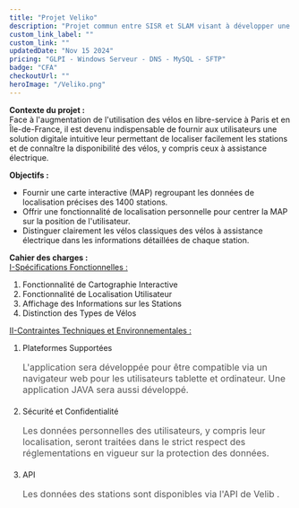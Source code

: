 ```yaml
---
title: "Projet Veliko"
description: "Projet commun entre SISR et SLAM visant à développer une application mobile et web permettant aux utilisateurs d'accéder en temps réel à des informations concernant la disponibilité des vélos et l'emplacement des stations. "
custom_link_label: ""
custom_link: ""
updatedDate: "Nov 15 2024"
pricing: "GLPI - Windows Serveur - DNS - MySQL - SFTP"
badge: "CFA"
checkoutUrl: ""
heroImage: "/Veliko.png"
---
```


<b>Contexte du projet :</b>
</br>
Face à l'augmentation de l'utilisation des vélos en libre-service à Paris et en Île-de-France, il est devenu indispensable de fournir aux utilisateurs une solution digitale intuitive leur permettant de localiser facilement les stations et de connaître la disponibilité des vélos, y compris ceux à assistance électrique.

<b>Objectifs :</b>
</br>
- Fournir une carte interactive (MAP) regroupant les données de localisation précises des 1400 stations.
- Offrir une fonctionnalité de localisation personnelle pour centrer la MAP sur la position de l'utilisateur.
- Distinguer clairement les vélos classiques des vélos à assistance électrique dans les informations détaillées de chaque station.

<b>Cahier des charges :</b>
</br>
<u>I-Spécifications Fonctionnelles :</u>

1. Fonctionnalité de Cartographie Interactive
2. Fonctionnalité de Localisation Utilisateur
3. Affichage des Informations sur les Stations
4. Distinction des Types de Vélos

<u>II-Contraintes Techniques et Environnementales :</u>

1. Plateformes Supportées<p class="carousel-subheader">L'application sera développée pour être compatible via un navigateur web pour les utilisateurs tablette et ordinateur. Une application JAVA sera aussi développé.</p>

2. Sécurité et Confidentialité<p class="carousel-subheader">Les données personnelles des utilisateurs, y compris leur localisation, seront traitées dans le strict respect des réglementations en vigueur sur la protection des données.</p>

3. API<p class="carousel-subheader">Les données des stations sont disponibles via l'API de Velib .</p>



<style>
  .carousel-subheader {
      font-size: 16px;
      margin-bottom: 20px;
      color: #555;
  }
</style>